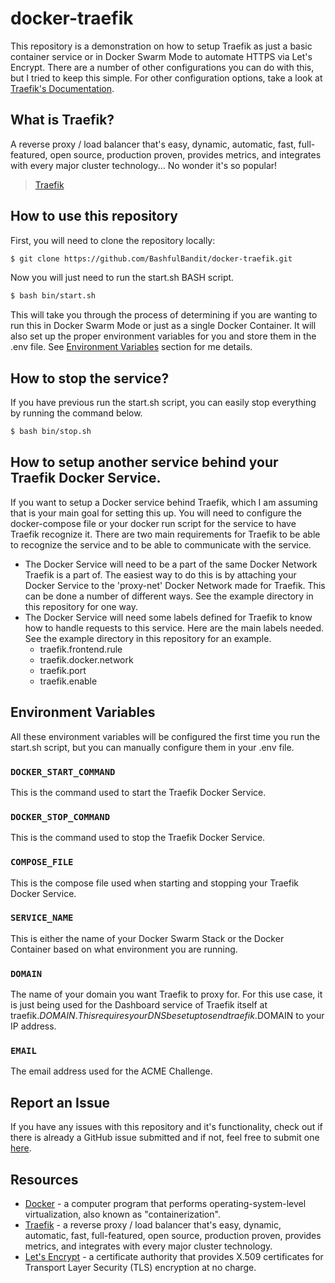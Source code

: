 # docker-traefik

This repository is a demonstration on how to setup Traefik as just a basic container service or in
Docker Swarm Mode to automate HTTPS via Let's Encrypt. There are a number of other configurations you can do with this, but I tried to keep this simple. For other configuration options, take a look at [Traefik's Documentation](https://docs.traefik.io/).

## What is Traefik?

A reverse proxy / load balancer that's easy, dynamic, automatic, fast, full-featured, open source, production proven, provides metrics, and integrates with every major cluster technology... No wonder it's so popular!

> <a href="https://traefik.io/">Traefik</a>

## How to use this repository

First, you will need to clone the repository locally:

```bash
$ git clone https://github.com/BashfulBandit/docker-traefik.git
```

Now you will just need to run the start.sh BASH script.

```bash
$ bash bin/start.sh
```

This will take you through the process of determining if you are wanting to run this in Docker Swarm Mode or just as a single Docker Container.
It will also set up the proper environment variables for you and store them in the .env file. See [Environment Variables](#environment-variables) section for me details.

## How to stop the service?

If you have previous run the start.sh script, you can easily stop everything by running the command below.

```bash
$ bash bin/stop.sh
```

## How to setup another service behind your Traefik Docker Service.

If you want to setup a Docker service behind Traefik, which I am assuming that is your main goal for setting this up. You will need to configure the docker-compose file or your docker run script for the service to have Traefik recognize it.
There are two main requirements for Traefik to be able to recognize the service and to be able to communicate with the service.

* The Docker Service will need to be a part of the same Docker Network Traefik is a part of. The easiest way to do this is by attaching your Docker Service to the 'proxy-net' Docker Network made for Traefik. This can be done a number of different ways. See the example directory in this repository for one way.
* The Docker Service will need some labels defined for Traefik to know how to handle requests to this service. Here are the main labels needed. See the example directory in this repository for an example.
	* traefik.frontend.rule
	* traefik.docker.network
	* traefik.port
	* traefik.enable

## Environment Variables

All these environment variables will be configured the first time you run the start.sh script, but you can manually configure them in your .env file.

### `DOCKER_START_COMMAND`

This is the command used to start the Traefik Docker Service.

### `DOCKER_STOP_COMMAND`

This is the command used to stop the Traefik Docker Service.

### `COMPOSE_FILE`

This is the compose file used when starting and stopping your Traefik Docker Service.

### `SERVICE_NAME`

This is either the name of your Docker Swarm Stack or the Docker Container based on what environment you are running.

### `DOMAIN`

The name of your domain you want Traefik to proxy for. For this use case, it is just being used for the Dashboard service of Traefik itself at traefik.$DOMAIN. This requires your DNS be set up to send traefik.$DOMAIN to your IP address.

### `EMAIL`

The email address used for the ACME Challenge.

## Report an Issue

If you have any issues with this repository and it's functionality, check out if there is already a GitHub issue submitted and if not, feel free to submit one [here](https://github.com/BashfulBandit/docker-traefik/issues).

## Resources

* [Docker](https://www.docker.com/) - a computer program that performs operating-system-level virtualization, also known as "containerization".
* [Traefik](https://traefik.io/) - a reverse proxy / load balancer that's easy, dynamic, automatic, fast, full-featured, open source, production proven, provides metrics, and integrates with every major cluster technology.
* [Let's Encrypt](https://letsencrypt.org/) - a certificate authority that provides X.509 certificates for Transport Layer Security (TLS) encryption at no charge.
